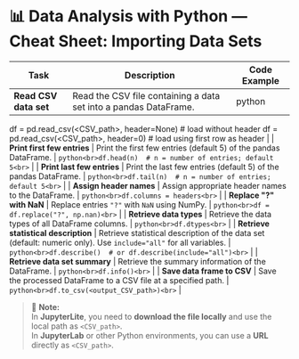 # 📊 Data Analysis with Python — Cheat Sheet: Importing Data Sets

| **Task** | **Description** | **Code Example** |
|-----------|-----------------|------------------|
| **Read CSV data set** | Read the CSV file containing a data set into a pandas DataFrame. | python
df = pd.read_csv(<CSV_path>, header=None)  # load without header
df = pd.read_csv(<CSV_path>, header=0)     # load using first row as header |
| **Print first few entries** | Print the first few entries (default 5) of the pandas DataFrame. | ```python<br>df.head(n)  # n = number of entries; default 5<br>``` |
| **Print last few entries** | Print the last few entries (default 5) of the pandas DataFrame. | ```python<br>df.tail(n)  # n = number of entries; default 5<br>``` |
| **Assign header names** | Assign appropriate header names to the DataFrame. | ```python<br>df.columns = headers<br>``` |
| **Replace "?" with NaN** | Replace entries `"?"` with `NaN` using NumPy. | ```python<br>df = df.replace("?", np.nan)<br>``` |
| **Retrieve data types** | Retrieve the data types of all DataFrame columns. | ```python<br>df.dtypes<br>``` |
| **Retrieve statistical description** | Retrieve statistical description of the data set (default: numeric only). Use `include="all"` for all variables. | ```python<br>df.describe()  # or df.describe(include="all")<br>``` |
| **Retrieve data set summary** | Retrieve the summary information of the DataFrame. | ```python<br>df.info()<br>``` |
| **Save data frame to CSV** | Save the processed DataFrame to a CSV file at a specified path. | ```python<br>df.to_csv(<output_CSV_path>)<br>``` |

> 📝 **Note:**  
> In **JupyterLite**, you need to **download the file locally** and use the local path as `<CSV_path>`.  
> In **JupyterLab** or other Python environments, you can use a **URL** directly as `<CSV_path>`.
